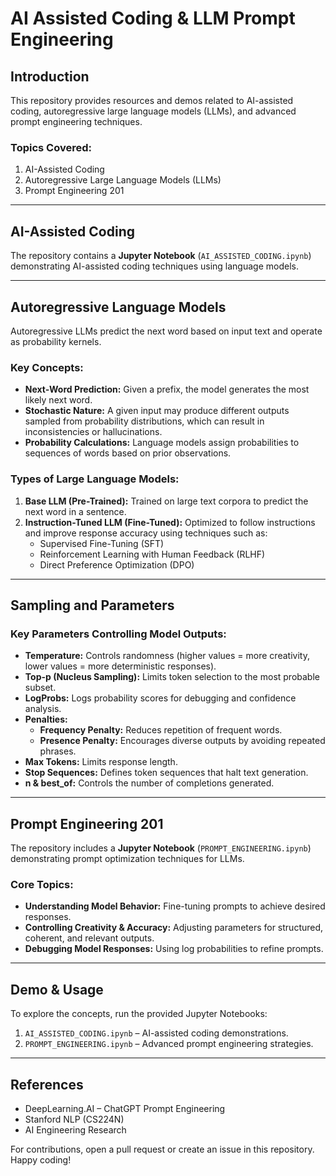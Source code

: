 # AI Assisted Coding & LLM Prompt Engineering

## Introduction
This repository provides resources and demos related to AI-assisted coding, autoregressive large language models (LLMs), and advanced prompt engineering techniques.

### Topics Covered:
1. AI-Assisted Coding
2. Autoregressive Large Language Models (LLMs)
3. Prompt Engineering 201

---

## AI-Assisted Coding
The repository contains a **Jupyter Notebook** (`AI_ASSISTED_CODING.ipynb`) demonstrating AI-assisted coding techniques using language models.

---

## Autoregressive Language Models
Autoregressive LLMs predict the next word based on input text and operate as probability kernels.

### Key Concepts:
- **Next-Word Prediction:** Given a prefix, the model generates the most likely next word.
- **Stochastic Nature:** A given input may produce different outputs sampled from probability distributions, which can result in inconsistencies or hallucinations.
- **Probability Calculations:** Language models assign probabilities to sequences of words based on prior observations.

### Types of Large Language Models:
1. **Base LLM (Pre-Trained):** Trained on large text corpora to predict the next word in a sentence.
2. **Instruction-Tuned LLM (Fine-Tuned):** Optimized to follow instructions and improve response accuracy using techniques such as:
   - Supervised Fine-Tuning (SFT)
   - Reinforcement Learning with Human Feedback (RLHF)
   - Direct Preference Optimization (DPO)

---

## Sampling and Parameters
### Key Parameters Controlling Model Outputs:
- **Temperature:** Controls randomness (higher values = more creativity, lower values = more deterministic responses).
- **Top-p (Nucleus Sampling):** Limits token selection to the most probable subset.
- **LogProbs:** Logs probability scores for debugging and confidence analysis.
- **Penalties:**
  - **Frequency Penalty:** Reduces repetition of frequent words.
  - **Presence Penalty:** Encourages diverse outputs by avoiding repeated phrases.
- **Max Tokens:** Limits response length.
- **Stop Sequences:** Defines token sequences that halt text generation.
- **n & best_of:** Controls the number of completions generated.

---

## Prompt Engineering 201
The repository includes a **Jupyter Notebook** (`PROMPT_ENGINEERING.ipynb`) demonstrating prompt optimization techniques for LLMs.

### Core Topics:
- **Understanding Model Behavior:** Fine-tuning prompts to achieve desired responses.
- **Controlling Creativity & Accuracy:** Adjusting parameters for structured, coherent, and relevant outputs.
- **Debugging Model Responses:** Using log probabilities to refine prompts.

---

## Demo & Usage
To explore the concepts, run the provided Jupyter Notebooks:
1. `AI_ASSISTED_CODING.ipynb` – AI-assisted coding demonstrations.
2. `PROMPT_ENGINEERING.ipynb` – Advanced prompt engineering strategies.

---

## References
- DeepLearning.AI – ChatGPT Prompt Engineering
- Stanford NLP (CS224N)
- AI Engineering Research

For contributions, open a pull request or create an issue in this repository. Happy coding!


